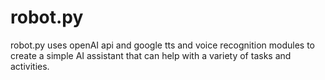 # robot.py
robot.py uses openAI api and google tts and voice recognition modules to create a simple AI assistant that can help with a variety of tasks and activities. 
